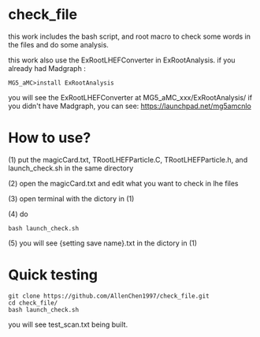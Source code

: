 # check_file
this work includes the bash script, and root macro to check some words in the files and do some analysis.

this work also use the ExRootLHEFConverter in ExRootAnalysis.
if you already had Madgraph :

	MG5_aMC>install ExRootAnalysis 

you will see the ExRootLHEFConverter at MG5_aMC_xxx/ExRootAnalysis/
if you didn't have Madgraph, you can see: https://launchpad.net/mg5amcnlo

# How to use?
(1) put the magicCard.txt, TRootLHEFParticle.C, TRootLHEFParticle.h, and launch_check.sh in the same directory

(2) open the magicCard.txt and edit what you want to check in lhe files

(3) open terminal with the dictory in (1)

(4) do 

	bash launch_check.sh

(5) you will see {setting save name}.txt in the dictory in (1) 

# Quick testing

	git clone https://github.com/AllenChen1997/check_file.git
	cd check_file/
	bash launch_check.sh

you will see test_scan.txt being built.
